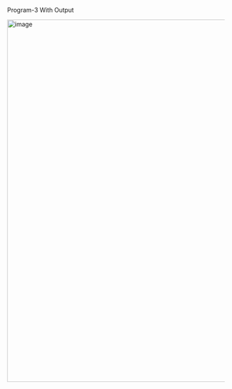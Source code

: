 Program-3 With Output


<img width="839" alt="image" src="https://github.com/user-attachments/assets/a6803e01-8d20-40de-91d8-a753fbd670f4" />
